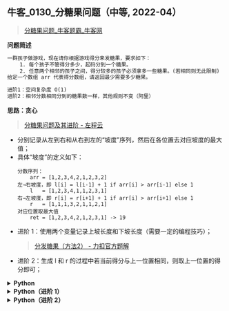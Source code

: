 ## 牛客_0130_分糖果问题（中等, 2022-04）
<!--{
    "tags": ["贪心"],
    "来源": "牛客",
    "难度": "中等",
    "编号": "0130",
    "标题": "分糖果问题",
    "公司": []
}-->

> [分糖果问题_牛客题霸_牛客网](https://www.nowcoder.com/practice/76039109dd0b47e994c08d8319faa352)

<summary><b>问题简述</b></summary>

```txt
一群孩子做游戏，现在请你根据游戏得分来发糖果，要求如下：
    1. 每个孩子不管得分多少，起码分到一个糖果。
    2. 任意两个相邻的孩子之间，得分较多的孩子必须拿多一些糖果。(若相同则无此限制)
给定一个数组 arr 代表得分数组，请返回最少需要多少糖果。

进阶1：空间复杂度 O(1)
进阶2：相邻分数相同分到的糖果数一样，其他规则不变（阿里）
```

<!-- 
<details><summary><b>详细描述</b></summary>

```txt
```

</details>
-->

<!-- <div align="center"><img src="../../../_assets/xxx.png" height="300" /></div> -->

<summary><b>思路：贪心</b></summary>

> [分糖果问题及其进阶 - 左程云](https://www.bilibili.com/video/BV1vi4y1R7g9?p=11)

- 分别记录从左到右和从右到左的“坡度”序列，然后在各位置去对应坡度的最大值；
- 具体“坡度”的定义如下：
    ```
    分数序列：
        arr = [1,2,3,4,2,1,2,3,2]
    左→右坡度，即 l[i] = l[i-1] + 1 if arr[i] > arr[i-1] else 1
        l   = [1,2,3,4,1,1,2,3,1]
    右→左坡度，即 r[i] = r[i+1] + 1 if arr[i] > arr[i+1] else 1
        r   = [1,1,1,3,2,1,1,2,1]
    对应位置取最大值
        ret = [1,2,3,4,2,1,2,3,1] -> 19
    ```
- 进阶 1：使用两个变量记录上坡长度和下坡长度（需要一定的编程技巧）；
    > [分发糖果（方法2） - 力扣官方题解](https://leetcode-cn.com/problems/candy/solution/fen-fa-tang-guo-by-leetcode-solution-f01p/)
- 进阶 2：生成 l 和 r 的过程中若当前得分与上一位置相同，则取上一位置的得分即可；

<details><summary><b>Python</b></summary>

```python
class Solution:
    def candy(self , arr: List[int]) -> int:
        N = len(arr)
        l = [1] * N
        r = [1] * N
        for i in range(1, N):
            l[i] = l[i - 1] + 1 if arr[i] > arr[i - 1] else 1
            r[N - i - 1] = r[N - i] + 1 if arr[N - i - 1] > arr[N - i] else 1
            
        ret = 0
        for i in range(N):
            ret += max(l[i], r[i])
        return ret
```

</details>


<details><summary><b>Python（进阶 1）</b></summary>

```python
class Solution:
    def candy(self, arr: List[int]) -> int:
        N = len(arr)
        ret = 1
        inc, dec, pre = 1, 0, 1

        for i in range(1, N):
            if arr[i] >= arr[i - 1]:
                dec = 0
                pre = 1 if arr[i] == arr[i - 1] else pre + 1
                ret += pre
                inc = pre
            else:
                dec += 1
                if dec == inc: dec += 1
                ret += dec
                pre = 1

        return ret
```

</details>


<details><summary><b>Python（进阶 2）</b></summary>

```python
class Solution:
    def candy(self , arr: List[int]) -> int:
        N = len(arr)
        l = [1] * N
        r = [1] * N
        for i in range(1, N):
            if arr[i] > arr[i - 1]: l[i] = l[i - 1] + 1
            elif arr[i] == arr[i - 1]: l[i] = l[i - 1]
            
            if arr[N - i - 1] > arr[N - i]: r[N - i - 1] = r[N - i] + 1
            elif arr[N - i - 1] == arr[N - i]: r[N - i - 1] = r[N - i]
            
        ret = 0
        for i in range(N):
            ret += max(l[i], r[i])
        return ret
```

</details>